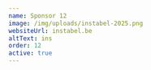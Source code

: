 ```yaml
---
name: Sponsor 12
image: /img/uploads/instabel-2025.png
websiteUrl: instabel.be
altText: ins
order: 12
active: true
---
```

